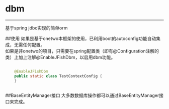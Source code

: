 # dbm
------
基于spring jdbc实现的简单orm

   
##使用
如果是基于onetwo本框架的使用，已利用boot的autoconfig功能自动集成，无需任何配置。  
如果是非onetwo的项目，只需要在spring配置类（即有@Configuration注解的类）上加上注解@EnableJFishDbm，以启用dbm功能。
```java     
  
	@EnableJFishDbm
	public static class TestContextConfig {
	}   
   
```

##BaseEntityManager接口
大多数数据库操作都可以通过BaseEntityManager接口来完成。




